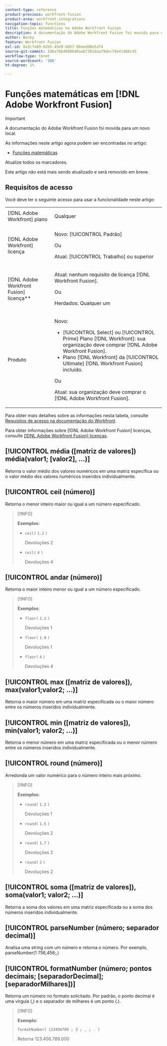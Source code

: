 ```yaml
---
content-type: reference
product-previous: workfront-fusion
product-area: workfront-integrations
navigation-topic: functions
title: Funções matemáticas no Adobe Workfront Fusion
description: A documentação do Adobe Workfront Fusion foi movida para um novo local. Este artigo foi descontinuado, mas contém um link para o novo artigo que aborda essa funcionalidade.
author: Becky
feature: Workfront Fusion
exl-id: 8a3c7a89-62b5-45e9-b857-8beedd0e5af4
source-git-commit: 2d6af8b4988bd9aab7381daa79dec79e41408c45
workflow-type: tm+mt
source-wordcount: '366'
ht-degree: 1%

---
```


# Funções matemáticas em [!DNL Adobe Workfront Fusion]

>[!IMPORTANT]
>
>A documentação do Adobe Workfront Fusion foi movida para um novo local.
>
>As informações neste artigo agora podem ser encontradas no artigo:
>
>* [Funções matemáticas](https://experienceleague.adobe.com/docs/workfront-fusion/using/references/mapping-panel/functions/math-functions.html)
>
>Atualize todos os marcadores.
>
>Este artigo não está mais sendo atualizado e será removido em breve.

<!--Audited: 4/2024-->

## Requisitos de acesso

Você deve ter o seguinte acesso para usar a funcionalidade neste artigo:

<table style="table-layout:auto"> 
 <col>  
 <col>  
 <tbody>  
  <tr>  
   <td role="rowheader">[!DNL Adobe Workfront] plano</td>  
   <td> <p>Qualquer</p> </td>  
  </tr>  
  <tr data-mc-conditions="">  
   <td role="rowheader">[!DNL Adobe Workfront] licença</td>  
   <td> <p>Novo: [!UICONTROL Padrão]</p><p>Ou</p><p>Atual: [!UICONTROL Trabalho] ou superior</p> </td>  
  </tr>  
  <tr>  
   <td role="rowheader">[!DNL Adobe Workfront Fusion] licença**</td>  
   <td> 
   <p>Atual: nenhum requisito de licença [!DNL Workfront Fusion].</p> 
   <p>Ou</p> 
   <p>Herdados: Qualquer um </p> 
   </td>  
  </tr>  
  <tr>  
   <td role="rowheader">Produto</td>  
   <td> 
   <p>Novo:</p> <ul><li>[!UICONTROL Select] ou [!UICONTROL Prime] Plano [!DNL Workfront]: sua organização deve comprar [!DNL Adobe Workfront Fusion].</li><li>Plano [!DNL Workfront] da [!UICONTROL Ultimate] [!DNL Workfront Fusion] incluído.</li></ul> 
   <p>Ou</p> 
   <p>Atual: sua organização deve comprar o [!DNL Adobe Workfront Fusion].</p> 
   </td>  
  </tr> 
 </tbody>  
</table>

Para obter mais detalhes sobre as informações nesta tabela, consulte [Requisitos de acesso na documentação do Workfront](/help/quicksilver/administration-and-setup/add-users/access-levels-and-object-permissions/access-level-requirements-in-documentation.md).

Para obter informações sobre [!DNL Adobe Workfront Fusion] licenças, consulte [[!DNL Adobe Workfront Fusion] licenças](../../workfront-fusion/get-started/license-automation-vs-integration.md).

## [!UICONTROL média ([matriz de valores]) média(valor1; [valor2], ...)]

Retorna o valor médio dos valores numéricos em uma matriz específica ou o valor médio dos valores numéricos inseridos individualmente.

## [!UICONTROL ceil (número)]

Retorna o menor inteiro maior ou igual a um número especificado.

>[!INFO]
>
>**Exemplos:**
>
>* `ceil(` `1.2` `)`
>
>   Devoluções 2
>
>* `ceil(` `4` `)`
>
>   Devoluções 4

## [!UICONTROL andar (número)]

Retorna o maior inteiro menor ou igual a um número especificado.

>[!INFO]
>
>**Exemplos:**
>
>* `floor(` `1.2` `)`
>
>   Devoluções 1
>
>* `floor(` `1.9` `)`
>
>   Devoluções 1
>
>* `floor(` `4` `)`
>
>   Devoluções 4

## [!UICONTROL max ([matriz de valores]), max(valor1;valor2; ...)]

Retorna o maior número em uma matriz especificada ou o maior número entre os números inseridos individualmente.

## [!UICONTROL min ([matriz de valores]), min(valor1; valor2; ...)]

Retorna o menor número em uma matriz especificada ou o menor número entre os números inseridos individualmente.

## [!UICONTROL round (número)]

Arredonda um valor numérico para o número inteiro mais próximo.

>[!INFO]
>
>**Exemplos:**
>
>* `round(` `1.2` `)`
>
>   Devoluções 1
>
>* `round(` `1.5` `)`
>
>   Devoluções 2
>
>* `round(` `1.7` `)`
>
>   Devoluções 2
> 
>* `round(` `2` `)`
>
>   Devoluções 2

## [!UICONTROL soma ([matriz de valores]), soma(valor1; valor2; ...)]

Retorna a soma dos valores em uma matriz especificada ou a soma dos números inseridos individualmente.

## [!UICONTROL parseNumber (número; separador decimal)]

Analisa uma string com um número e retorna o número. Por exemplo, parseNumber(1 756,456;,)

## [!UICONTROL formatNumber (número; pontos decimais; [separadorDecimal]; [separadorMilhares])]

Retorna um número no formato solicitado. Por padrão, o ponto decimal é uma vírgula (,) e o separador de milhares é um ponto (.).

>[!INFO]
>
>**Exemplo:**
>
>`formatNumber( 123456789 ; 3 ; , ; . )`
>
>Retorna 123.456.789.000
